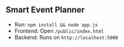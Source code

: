 ## Smart Event Planner

- Run: `npm install && node app.js`
- Frontend: Open `/public/index.html`
- Backend: Runs on `http://localhost:5000`
